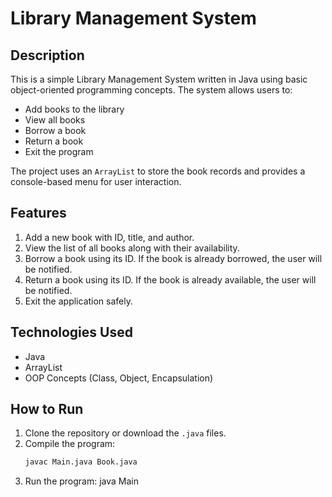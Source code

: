 # Library Management System

## Description
This is a simple Library Management System written in Java using basic object-oriented programming concepts. The system allows users to:

- Add books to the library
- View all books
- Borrow a book
- Return a book
- Exit the program

The project uses an `ArrayList` to store the book records and provides a console-based menu for user interaction.

## Features
1. Add a new book with ID, title, and author.
2. View the list of all books along with their availability.
3. Borrow a book using its ID. If the book is already borrowed, the user will be notified.
4. Return a book using its ID. If the book is already available, the user will be notified.
5. Exit the application safely.

## Technologies Used
- Java
- ArrayList
- OOP Concepts (Class, Object, Encapsulation)

## How to Run
1. Clone the repository or download the `.java` files.
2. Compile the program:
   ```bash
   javac Main.java Book.java
3. Run the program:
    java Main